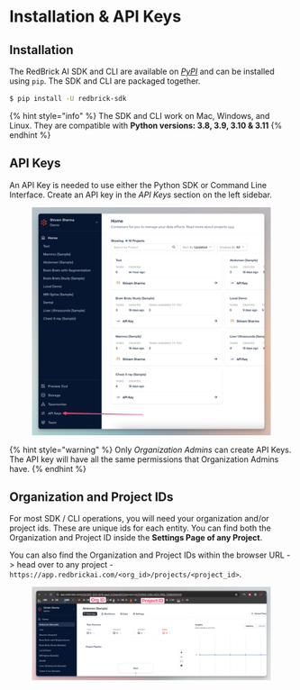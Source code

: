 # Installation & API Keys

## Installation

The RedBrick AI SDK and CLI are available on [_PyPI_](https://pypi.org/project/redbrick-sdk/) and can be installed using `pip`. The SDK and CLI are packaged together.&#x20;

```bash
$ pip install -U redbrick-sdk
```

{% hint style="info" %}
The SDK and CLI work on Mac, Windows, and Linux. They are compatible with **Python versions: 3.8, 3.9, 3.10 & 3.11**
{% endhint %}

## API Keys

An API Key is needed to use either the Python SDK or Command Line Interface. Create an API key in the _API Keys_ section on the left sidebar.

<figure><img src="../.gitbook/assets/CleanShot 2023-12-23 at 13.05.25@2x.png" alt=""><figcaption></figcaption></figure>

{% hint style="warning" %}
Only _Organization Admins_ can create API Keys. The API key will have all the same permissions that Organization Admins have.&#x20;
{% endhint %}

## Organization and Project IDs

For most SDK / CLI operations, you will need your organization and/or project ids. These are unique ids for each entity. You can find both the Organization and Project ID inside the **Settings Page of any Project**.&#x20;

You can also find the Organization and Project IDs within the browser URL -> head over to any project - `https://app.redbrickai.com/<org_id>/projects/<project_id>`.

<figure><img src="../.gitbook/assets/CleanShot 2023-12-23 at 13.07.35@2x.png" alt=""><figcaption></figcaption></figure>
